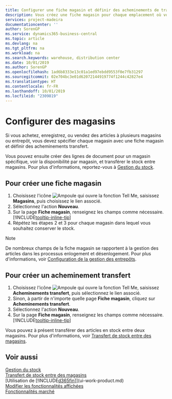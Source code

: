 ```yaml
---
title: Configurer une fiche magasin et définir des acheminements de transfert| Microsoft Docs
description: Vous créez une fiche magasin pour chaque emplacement où vous stockez des articles d'inventaire, par exemple, un entrepôt ou un centre de distribution, et configurez des acheminements pour le transfert d'articles entre magasins.
services: project-madeira
documentationcenter: ''
author: SorenGP
ms.service: dynamics365-business-central
ms.topic: article
ms.devlang: na
ms.tgt_pltfrm: na
ms.workload: na
ms.search.keywords: warehouse, distribution center
ms.date: 10/01/2019
ms.author: SorenGP
ms.openlocfilehash: 1ad6b8333e13c01a1ed97ebdd9553f0e7fb31297
ms.sourcegitcommit: 02e704bc3e01d62072144919774f1244c42827e4
ms.translationtype: HT
ms.contentlocale: fr-FR
ms.lasthandoff: 10/01/2019
ms.locfileid: "2309819"
---
```

# <a name="set-up-locations"></a>Configurer des magasins
Si vous achetez, enregistrez, ou vendez des articles à plusieurs magasins ou entrepôt, vous devez spécifier chaque magasin avec une fiche magasin et définir des acheminements transfert.

Vous pouvez ensuite créer des lignes de document pour un magasin spécifique, voir la disponibilité par magasin, et transférer le stock entre magasins. Pour plus d'informations, reportez-vous à [Gestion du stock](inventory-manage-inventory.md).

## <a name="to-create-a-location-card"></a>Pour créer une fiche magasin
1. Choisissez l'icône ![Ampoule qui ouvre la fonction Tell Me](media/ui-search/search_small.png "Dites-moi ce que vous voulez faire"), saisissez **Magasins**, puis choisissez le lien associé.
2. Sélectionnez l'action **Nouveau**.
3. Sur la page **Fiche magasin**, renseignez les champs comme nécessaire. [!INCLUDE[tooltip-inline-tip](includes/tooltip-inline-tip_md.md)]
4. Répétez les étapes 2 et 3 pour chaque magasin dans lequel vous souhaitez conserver le stock.

> [!NOTE]  
> De nombreux champs de la fiche magasin se rapportent à la gestion des articles dans les processus enlogement et désenlogement. Pour plus d'informations, voir [Configuration de la gestion des entrepôts](warehouse-setup-warehouse.md).

## <a name="to-create-a-transfer-route"></a>Pour créer un acheminement transfert
1. Choisissez l'icône ![Ampoule qui ouvre la fonction Tell Me](media/ui-search/search_small.png "Dites-moi ce que vous voulez faire"), saisissez **Acheminements transfert**, puis sélectionnez le lien associé.
2. Sinon, à partir de n'importe quelle page **Fiche magasin**, cliquez sur **Acheminements transfert**.
3. Sélectionnez l'action **Nouveau**.
4. Sur la page **Fiche magasin**, renseignez les champs comme nécessaire. [!INCLUDE[tooltip-inline-tip](includes/tooltip-inline-tip_md.md)]

Vous pouvez à présent transférer des articles en stock entre deux magasins. Pour plus d'informations, voir [Transfert de stock entre des magasins](inventory-how-transfer-between-locations.md).    

## <a name="see-also"></a>Voir aussi
[Gestion du stock](inventory-manage-inventory.md)  
[Transfert de stock entre des magasins](inventory-how-transfer-between-locations.md)    
[Utilisation de [!INCLUDE[d365fin](includes/d365fin_md.md)]](ui-work-product.md)  
[Modifier les fonctionnalités affichées](ui-experiences.md)  
[Fonctionnalités marché](ui-across-business-areas.md)
